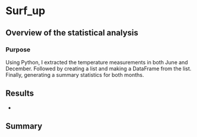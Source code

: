 # Surf_up

## Overview of the statistical analysis

### Purpose
Using Python, I extracted the temperature measurements in both June and December. Followed by creating a list and making a DataFrame from the list. Finally, generating a summary statistics for both months.

## Results
-

## Summary
